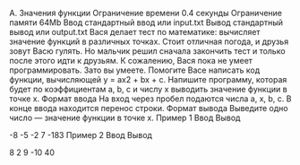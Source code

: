 A. Значения функции
Ограничение времени	0.4 секунды
Ограничение памяти	64Mb
Ввод	стандартный ввод или input.txt
Вывод	стандартный вывод или output.txt
Вася делает тест по математике: вычисляет значение функций в различных точках. Стоит отличная погода, и друзья зовут Васю гулять. Но мальчик решил сначала закончить тест и только после этого идти к друзьям. К сожалению, Вася пока не умеет программировать. Зато вы умеете. Помогите Васе написать код функции, вычисляющей y = ax2 + bx + c. Напишите программу, которая будет по коэффициентам a, b, c и числу x выводить значение функции в точке x.
Формат ввода
На вход через пробел подаются числа a, x, b, c. В конце ввода находится перенос строки.
Формат вывода
Выведите одно число — значение функции в точке x.
Пример 1
Ввод
  	Вывод
  
-8 -5 -2 7	-183
Пример 2
Ввод
  	Вывод
  
8 2 9 -10	40
